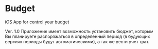 # Budget
iOS App for control your budget

Ver. 1.0
Приложение имеет возможность установить бюджет, которым Вы планируете распоряжаться в определенный период (в будующих версиях периоды будут автоматическими), 
  а так же вести учет трат.

